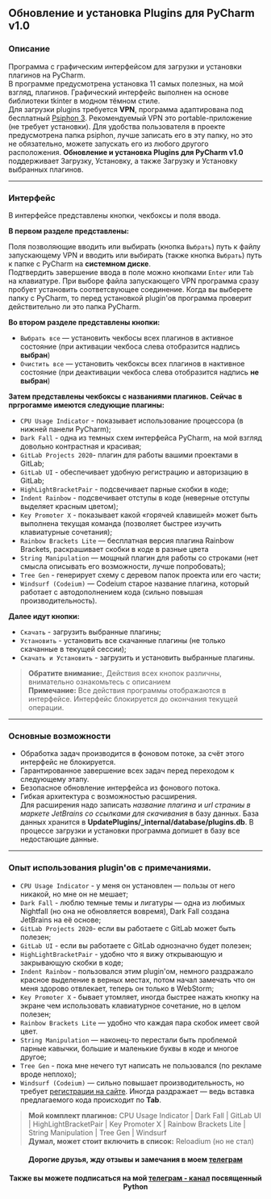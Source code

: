 ## Обновление и установка Plugins для PyCharm v1.0


### Описание

Программа с графическим интерфейсом для загрузки и установки плагинов на PyCharm.   
В программе предусмотрена установка 11 самых полезных, на мой взгляд, плагинов.
Графический интерфейс выполнен на основе библиотеки tkinter в модном тёмном стиле.  
Для загрузки plugins требуется **VPN**, программа адаптирована под бесплатный
[Psiphon 3](https://www.psiphon3.com/). Рекомендуемый VPN это portable-приложение (не требует установки).
Для удобства пользователя в проекте предусмотрена папка psiphon, лучше записать его
в эту папку, но это не обязательно, можете запускать его из любого другого расположения.
**Обновление и установка Plugins для PyCharm v1.0** поддерживает Загрузку, Установку,
а также Загрузку и Установку выбранных плагинов.  

---

### Интерфейс

В интерфейсе представлены кнопки, чекбоксы и поля ввода.

**В первом разделе представлены:**

Поля позволяющие вводить или выбирать (кнопка `Выбрать`) путь к файлу запускающему VPN
и вводить или выбирать (также кнопка `Выбрать`) путь к папке с PyCharm на **системном диске**.  
Подтвердить завершение ввода в поле можно кнопками `Enter` или `Tab` на клавиатуре. При выборе
файла запускающего VPN программа сразу пробует установить соответсвующее соединение. Когда
вы выберете папку с PyCharm, то перед установкой plugin'ов программа проверит действительно
ли это папка PyCharm.

**Во втором разделе представлены кнопки:**
- `Выбрать все` — установить чекбосы всех плагинов в активное состояние (при активации чекбоса слева отобразится надпись **выбран**)
- `Очистить все` — установить чекбоксы всех плагинов в нактивное состояние (при деактивации чекбоса слева отобразится надпись **не выбран**)

**Затем представлены чекбоксы с названиями плагинов. Сейчас в пргрогамме имеются следующие плагины:**
- `CPU Usage Indicator` - показывает использование процессора (в нижней панели PyCharm);
- `Dark Fall` - одна из темных схем интерфейса PyCharm, на мой взгляд довольно контрастная и красивая;
- `GitLab Prоjects 2020`- плагин для работы вашими проектами в GitLab;
- `GitLab UI` - обеспечивает удобную регистрацию и авторизацию в GitLab;
- `HighLightBracketPair` - подсвечивает парные скобки в коде;
- `Indent Rainbow` - подсвечивает отступы в коде (неверные отступы выделяет красным цветом);
- `Key Promoter X` - показывает какой «горячей клавишей» может быть выполнена текущая команда (позволяет быстрее изучить клавиатурные сочетания); 
- `Rainbow Brackets Lite` — бесплатная версия плагина Rainbow Brackets, раскрашивает скобки в коде в разные цвета
- `String Manipulation` — мощный плагин для работы со строками (нет смысла описывать его возможности, лучше попробовать);
- `Tree Gen` - генерирует схему с деревом папок проекта или его части;
- `Windsurf (Codeium)` — Codeium старое название плагина, который работает с автодополнением кода (сильно повышая производительность).

**Далее идут кнопки:**
- `Скачать` - загрузить выбранные плагины;
- `Установить` - установить все скачанные плагины (не только скачанные в текущей сессии);
- `Скачать и Установить` - загрузить и установить выбранные плагины. 

> **Обратите внимание:**, Действия всех кнопок различны, внимательно ознакомьтесь с описанием  
> **Примечание:** Все действия программы отображаются в интерфейсе. Интерфейс блокируется до окончания текущей операции.

---

### Основные возможности

- Обработка задач производится в фоновом потоке, за счёт этого интерфейс не блокируется.
- Гарантированное завершение всех задач перед переходом к следующему этапу.
- Безопасное обновление интерфейса из фонового потока.
- Гибкая архитектура с возможностью расширения.  
Для расширения надо записать _название плагина_ и _url страниы в маркете JetBrains со ссылками
для скачивания_ в базу данных. База данных хранится в **UpdatePlugins/_internal/database/plugins.db**.
В процессе загрузки и установки программа допишет в базу все недостающие данные.

---

### Опыт использования plugin'ов c примечаниями.

- `CPU Usage Indicator` - у меня он установлен — пользы от него никакой, но мне он не мешает;
- `Dark Fall` - люблю темные темы и лигатуры — одна из любимых Nightfall (но она не обновляется вовремя), Dark Fall создана JetBrains на её основе;
- `GitLab Prоjects 2020`- если вы работаете с GitLab может быть полезен;
- `GitLab UI` - если вы работаете с GitLab однозначно будет полезен;
- `HighLightBracketPair` - удобно что я вижу открывающую и закрывающую скобки в коде;
- `Indent Rainbow` - пользовался этим plugin'ом, немного раздражало красное выделение в верных местах,
потом начал замечать что он меня здорово отвлекает, теперь он только в WebStorm;
- `Key Promoter X` - бывает утомляет, иногда быстрее нажать кнопку на экране чем использовать клавиатурное сочетание, но в целом полезен; 
- `Rainbow Brackets Lite` — удобно что каждая пара скобок имеет свой цвет.
- `String Manipulation` — наконец-то перестали быть проблемой парные кавычки, большие и маленькие буквы в коде и многое другое;
- `Tree Gen` - пока мне нечего тут написать не пользовался (по рекламе вроде неплохо);
- `Windsurf (Codeium)` — сильно повышает производительность, но требует [регистрации на сайте](https://windsurf.com/account/register?extensionName=jetbrains).
Иногда раздражает — ведь вставка предлагаемого кода происходит по **Tab**.

> **Мой комплект плагинов:** CPU Usage Indicator | Dark Fall | GitLab UI | HighLightBracketPair | Key Promoter X | Rainbow Brackets Lite | String Manipulation | Tree Gen | Windsurf  
> **Думал, может стоит включить в список:** Reloadium (но не стал)

<center>

#### Дорогие друзья, жду отзывы и замечания в моем [телеграм]( https://t.me/Vegas_Real)
#### Также вы можете подписаться на мой [телеграм - канал](https://t.me/Pyth_Com) посвященный Python

</center>